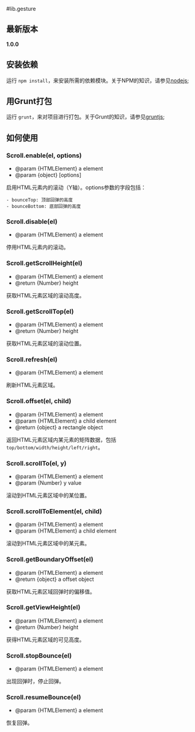 #lib.gesture

## 最新版本

**1.0.0**

## 安装依赖

运行 `npm install`，来安装所需的依赖模块。关于NPM的知识，请参见[nodejs](http://nodejs.org/);

## 用Grunt打包

运行 `grunt`，来对项目进行打包。关于Grunt的知识，请参见[gruntjs](http://gruntjs.com/);

## 如何使用

### Scroll.enable(el, options)

* @param {HTMLElement} a element
* @param {object} [options]

启用HTML元素内的滚动（Y轴）。options参数的字段包括：

	- bounceTop: 顶部回弹的高度
	- bounceBottom: 底部回弹的高度

### Scroll.disable(el)

* @param {HTMLElement} a element

停用HTML元素内的滚动。

### Scroll.getScrollHeight(el)

* @param {HTMLElement} a element
* @return {Number} height

获取HTML元素区域的滚动高度。

### Scroll.getScrollTop(el)

* @param {HTMLElement} a element
* @return {Number} height

获取HTML元素区域的滚动位置。

### Scroll.refresh(el)

* @param {HTMLElement} a element

刷新HTML元素区域。

### Scroll.offset(el, child)

* @param {HTMLElement} a element
* @param {HTMLElement} a child element
* @return {object} a rectangle object

返回HTML元素区域内某元素的矩阵数据，包括`top/bottom/width/height/left/right`。

### Scroll.scrollTo(el, y)

* @param {HTMLElement} a element
* @param {Number} y value

滚动到HTML元素区域中的某位置。

### Scroll.scrollToElement(el, child)

* @param {HTMLElement} a element
* @param {HTMLElement} a child element

滚动到HTML元素区域中的某元素。

### Scroll.getBoundaryOffset(el)

* @param {HTMLElement} a element
* @return {object} a offset object

获取HTML元素区域回弹时的偏移值。

### Scroll.getViewHeight(el)

* @param {HTMLElement} a element
* @return {Number} height

获得HTML元素区域的可见高度。

### Scroll.stopBounce(el)

* @param {HTMLElement} a element

出现回弹时，停止回弹。

### Scroll.resumeBounce(el)

* @param {HTMLElement} a element

恢复回弹。